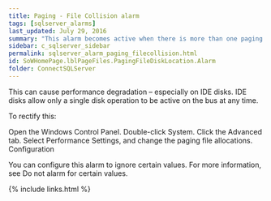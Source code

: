 ```yaml
---
title: Paging - File Collision alarm
tags: [sqlserver_alarms]
last_updated: July 29, 2016
summary: "This alarm becomes active when there is more than one paging file on a single physical disk."
sidebar: c_sqlserver_sidebar
permalink: sqlserver_alarm_paging_filecollision.html
id: SoWHomePage.lblPageFiles.PagingFileDiskLocation.Alarm
folder: ConnectSQLServer
---
```






This can cause performance degradation – especially on IDE disks. IDE disks allow only a single disk operation to be active on the bus at any time.

To rectify this:

Open the Windows Control Panel.
Double-click System.
Click the Advanced tab.
Select Performance Settings, and change the paging file allocations.
Configuration

You can configure this alarm to ignore certain values. For more information, see Do not alarm for certain values.

{% include links.html %}
